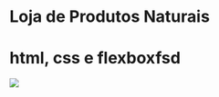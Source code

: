 # Loja de Produtos Naturais

# html, css e flexboxfsd
<img src="https://raw.githubusercontent.com/dieegobs/loja-de-produtos-naturais/refs/heads/main/images/Site.png"/>

























































































































































